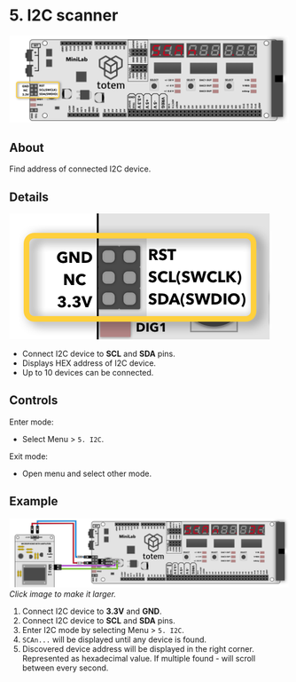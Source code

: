 # 5. I2C scanner

![Mini Lab LabBoard I2C scan mode](/assets/images/mini-lab/labboard-i2c-scan-mode.png)

## About

Find address of connected I2C device.

## Details

![Mini Lab LabBoard SWD header](/assets/images/mini-lab/labboard-swd-header.png)

- Connect I2C device to **SCL** and **SDA** pins.
- Displays HEX address of I2C device.
- Up to 10 devices can be connected.

## Controls

Enter mode:

- Select Menu > `5. I2C`.

Exit mode:

- Open menu and select other mode.

## Example

[![Mini Lab LabBoard I2C scan mode example](/assets/images/mini-lab/labboard-i2c-scan-mode-example.png)](/assets/images/mini-lab/labboard-i2c-scan-mode-example.png)  
_Click image to make it larger._

1. Connect I2C device to **3.3V** and **GND**.
1. Connect I2C device to **SCL** and **SDA** pins.
1. Enter I2C mode by selecting Menu > `5. I2C`.
1. `SCAn...` will be displayed until any device is found.
1. Discovered device address will be displayed in the right corner. Represented as hexadecimal value. If multiple found - will scroll between every second.
